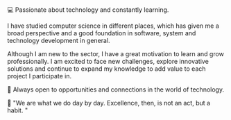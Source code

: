 💻 Passionate about technology and constantly learning. 

I have studied computer science in different places, which has given me a broad perspective and a good foundation
in software, system and technology development in general.

Although I am new to the sector, I have a great motivation to learn and grow professionally. I am excited to face
new challenges, explore innovative solutions and continue to expand my knowledge to add value to each project I participate in.

🚀 Always open to opportunities and connections in the world of technology. 

🧠 "We are what we do day by day. Excellence, then, is not an act, but a habit. "
